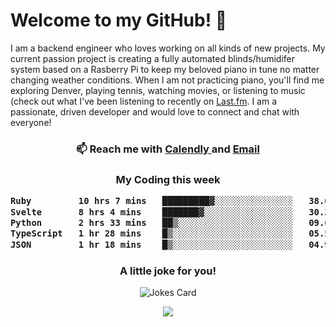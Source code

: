 <h1> Welcome to my GitHub! 👋 </h1>


  I am a backend engineer who loves working on all kinds of new projects. My current passion project is creating a fully automated blinds/humidifer system based on a Rasberry Pi to keep my beloved piano in tune no matter changing weather conditions. When I am not practicing piano, you'll find me exploring Denver, playing tennis, watching movies, or listening to music (check out what I've been listening to recently on [Last.fm](https://www.last.fm/user/mballa000). I am a passionate, driven developer and would love to connect and chat with everyone!

<h3 align = "center"> 📫 Reach me with <a href = "https://calendly.com/msbrandt00/30min"> Calendly </a> and <a href="mailto:msbrandt00@gmail.com">Email</a> 
 </h3>


 
<div align = "center"
[![Anurag's GitHub stats](https://github-readme-stats.vercel.app/api?username=mbrandt00)](https://github.com/anuraghazra/github-readme-stats)
          </div>
<h3 align="center">
  My Coding this week
<!--START_SECTION:waka-->

```txt
Ruby         10 hrs 7 mins   █████████▓░░░░░░░░░░░░░░░   38.01 %
Svelte       8 hrs 4 mins    ███████▓░░░░░░░░░░░░░░░░░   30.30 %
Python       2 hrs 33 mins   ██▒░░░░░░░░░░░░░░░░░░░░░░   09.63 %
TypeScript   1 hr 28 mins    █▒░░░░░░░░░░░░░░░░░░░░░░░   05.55 %
JSON         1 hr 18 mins    █▒░░░░░░░░░░░░░░░░░░░░░░░   04.93 %
```

<!--END_SECTION:waka-->

### A little joke for you!

![Jokes Card](https://readme-jokes.vercel.app/api?hideBorder)

<a href="https://www.linkedin.com/in/mbrandt00/"><img src="https://img.shields.io/badge/linkedin-%230077B5.svg?&style=for-the-badge&logo=linkedin&logoColor=white" /></a>
